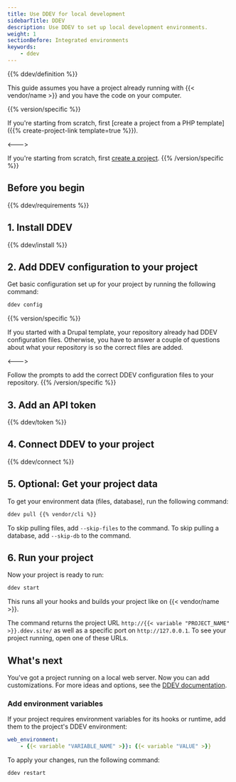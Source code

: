 ```yaml
---
title: Use DDEV for local development
sidebarTitle: DDEV
description: Use DDEV to set up local development environments.
weight: 1
sectionBefore: Integrated environments
keywords:
    - ddev 
---
```


{{% ddev/definition %}}

This guide assumes you have a project already running with {{< vendor/name >}} and you have the code on your computer.

{{% version/specific %}}
<!-- Platform.sh -->
If you're starting from scratch, first [create a project from a PHP template]({{% create-project-link template=true %}}).

<--->
<!-- Upsun -->
If you're starting from scratch, first [create a project](/get-started/).
{{% /version/specific %}}

## Before you begin

{{% ddev/requirements %}}

## 1. Install DDEV

{{% ddev/install %}}

## 2. Add DDEV configuration to your project

Get basic configuration set up for your project by running the following command:

```bash
ddev config
```
{{% version/specific %}}
<!-- Platform.sh -->
If you started with a Drupal template, your repository already had DDEV configuration files.
Otherwise, you have to answer a couple of questions about what your repository is
so the correct files are added.

<--->
<!-- Upsun -->
Follow the prompts to add the correct DDEV configuration files to your repository.
{{% /version/specific %}}

## 3. Add an API token

{{% ddev/token %}}

## 4. Connect DDEV to your project

{{% ddev/connect %}}

## 5. Optional: Get your project data

To get your environment data (files, database), run the following command:

```bash
ddev pull {{% vendor/cli %}}
```

To skip pulling files, add `--skip-files` to the command.
To skip pulling a database, add `--skip-db` to the command.

## 6. Run your project

Now your project is ready to run:

```bash
ddev start
```

This runs all your hooks and builds your project like on {{< vendor/name >}}.

The command returns the project URL `http://{{< variable "PROJECT_NAME" >}}.ddev.site/`
as well as a specific port on `http://127.0.0.1`.
To see your project running, open one of these URLs.

## What's next

You've got a project running on a local web server.
Now you can add customizations.
For more ideas and options, see the [DDEV documentation](https://ddev.readthedocs.io/en/stable/).

### Add environment variables

If your project requires environment variables for its hooks or runtime,
add them to the project's DDEV environment:

```yaml {location=".ddev/config.yaml"}
web_environment:
    - {{< variable "VARIABLE_NAME" >}}: {{< variable "VALUE" >}}
```

To apply your changes, run the following command:

```bash
ddev restart
```
